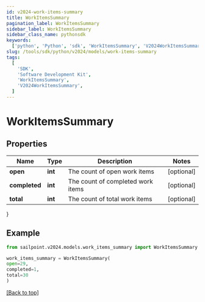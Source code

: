 ```yaml
---
id: v2024-work-items-summary
title: WorkItemsSummary
pagination_label: WorkItemsSummary
sidebar_label: WorkItemsSummary
sidebar_class_name: pythonsdk
keywords:
  ['python', 'Python', 'sdk', 'WorkItemsSummary', 'V2024WorkItemsSummary']
slug: /tools/sdk/python/v2024/models/work-items-summary
tags:
  [
    'SDK',
    'Software Development Kit',
    'WorkItemsSummary',
    'V2024WorkItemsSummary',
  ]
---
```


# WorkItemsSummary

## Properties

| Name          | Type    | Description                       | Notes      |
| ------------- | ------- | --------------------------------- | ---------- |
| **open**      | **int** | The count of open work items      | [optional] |
| **completed** | **int** | The count of completed work items | [optional] |
| **total**     | **int** | The count of total work items     | [optional] |

}

## Example

```python
from sailpoint.v2024.models.work_items_summary import WorkItemsSummary

work_items_summary = WorkItemsSummary(
open=29,
completed=1,
total=30
)

```

[[Back to top]](#)
